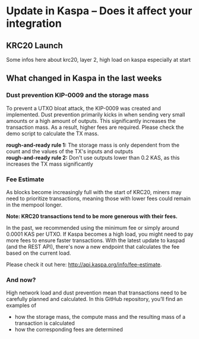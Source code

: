 # Update in Kaspa – Does it affect your integration

## KRC20 Launch

Some infos here about krc20, layer 2, high load on kaspa especially at start


## What changed in Kaspa in the last weeks

### Dust prevention KIP-0009 and the storage mass
To prevent a UTXO bloat attack, the KIP-0009 was created and implemented. Dust prevention primarily kicks in when sending very small amounts or a high amount of outputs. This significantly increases the transaction mass. As a result, higher fees are required.
Please check the demo script to calculate the TX mass.

**rough-and-ready rule 1:** The storage mass is only dependent from the count and the values of the TX's inputs and outputs \
**rough-and-ready rule 2:** Don't use outputs lower than 0.2 KAS, as this increases the TX mass significantly
 

### Fee Estimate
As blocks become increasingly full with the start of KRC20, miners may need to prioritize transactions, meaning those with lower fees could remain in the mempool longer. 

**Note: KRC20 transactions tend to be more generous with their fees.**

In the past, we recommended using the minimum fee or simply around 0.0001 KAS per UTXO.
If Kaspa becomes a high load, you might need to pay more fees to ensure faster transactions.
With the latest update to kaspad (and the REST API), there's now a new endpoint that calculates the fee based on the current load. 


Please check it out here: http://api.kaspa.org/info/fee-estimate.


### And now?
High network load and dust prevention mean that transactions need to be carefully planned and calculated. In this GitHub repository, you’ll find an examples of

* how the storage mass, the compute mass and the resulting mass of a transaction is calculated
* how the corresponding fees are determined


